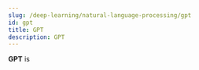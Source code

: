 ```yaml
---
slug: /deep-learning/natural-language-processing/gpt
id: gpt
title: GPT
description: GPT
---
```


**GPT** is 
